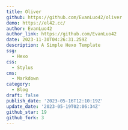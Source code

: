 ```yaml
---
title: Oliver
github: https://github.com/EvanLuo42/oliver
demo: https://el42.cc/
author: EvanLuo42
author_link: https://github.com/EvanLuo42
date: 2023-11-30T04:26:31.259Z
description: A Simple Hexo Template
ssg:
  - Hexo
css:
  - Stylus
cms:
  - Markdown
category:
  - Blog
draft: false
publish_date: '2023-05-16T12:10:19Z'
update_date: '2023-05-19T02:06:34Z'
github_star: 19
github_fork: 3
---
```

